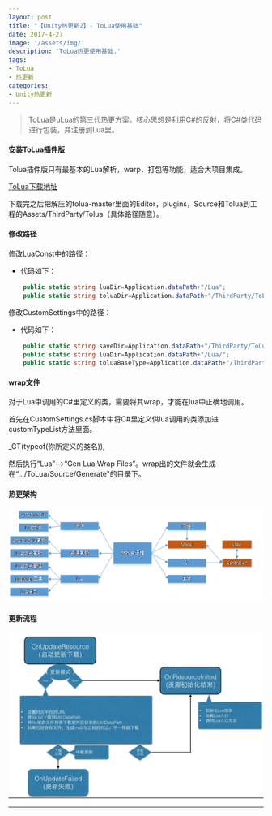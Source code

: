 ```yaml
---
layout: post
title: "【Unity热更新2】- ToLua使用基础"
date: 2017-4-27
image: '/assets/img/'
description: 'ToLua热更使用基础.'
tags:
- ToLua
- 热更新
categories:
- Unity热更新 
---
```


> ToLua是uLua的第三代热更方案。核心思想是利用C#的反射，将C#类代码进行包装，并注册到Lua里。

#### 安装ToLua插件版

Tolua插件版只有最基本的Lua解析，warp，打包等功能，适合大项目集成。

[ToLua下载地址](https://github.com/topameng/tolua)

下载完之后把解压的tolua-master里面的Editor，plugins，Source和Tolua到工程的Assets/ThirdParty/Tolua（具体路径随意）。

#### 修改路径

修改LuaConst中的路径：
* 代码如下：
```csharp
	public static string luaDir=Application.dataPath+"/Lua";	
	public static string toluaDir=Application.dataPath+"/ThirdParty/ToLua/ToLua/Lua";
```

修改CustomSettings中的路径：
* 代码如下：
```csharp
	public static string saveDir=Application.dataPath+"/ThirdParty/ToLua/Source/Generate/";
	public static string luaDir=Application.dataPath+"/Lua/";
	public static string toluaBaseType=Application.dataPath+"/ThirdParty/ToLua/ToLua.BaseType/";
```

#### wrap文件

对于Lua中调用的C#里定义的类，需要将其wrap，才能在lua中正确地调用。

首先在CustomSettings.cs脚本中将C#里定义供lua调用的类添加进customTypeList方法里面。

_GT(typeof(你所定义的类名)),

然后执行“Lua”——>“Gen Lua Wrap Files”。wrap出的文件就会生成在“.../ToLua/Source/Generate"的目录下。

#### 热更架构

![img](/assets/img/Lua/framework.png)

#### 更新流程

![img](/assets/img/Lua/updateProcess.png)

---

